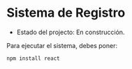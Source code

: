 <h1>Sistema de Registro</h1>

- Estado del projecto: En construcción.

Para ejecutar el sistema, debes poner:

```npm install react```
